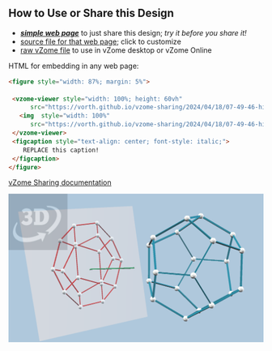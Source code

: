 
## How to Use or Share this Design

 - [***simple web page***](<https://vorth.github.io/vzome-sharing/2024/04/18/07-49-46-hidden-surface-removal/>) to just share this design; *try it before you share it!*
 - [source file for that web page](<https://github.com/vorth/vzome-sharing/edit/main/2024/04/18/07-49-46-hidden-surface-removal/index.md>); click to customize
 - [raw vZome file](<https://raw.githubusercontent.com/vorth/vzome-sharing/main/2024/04/18/07-49-46-hidden-surface-removal/hidden-surface-removal.vZome>) to use in vZome desktop or vZome Online
 
 HTML for embedding in any web page:
 ```html
<figure style="width: 87%; margin: 5%">
  
  <vzome-viewer style="width: 100%; height: 60vh" 
       src="https://vorth.github.io/vzome-sharing/2024/04/18/07-49-46-hidden-surface-removal/hidden-surface-removal.vZome" >
    <img  style="width: 100%"
       src="https://vorth.github.io/vzome-sharing/2024/04/18/07-49-46-hidden-surface-removal/hidden-surface-removal.png" >
  </vzome-viewer>
  <figcaption style="text-align: center; font-style: italic;">
     REPLACE this caption!
  </figcaption>
</figure>

 ```

[vZome Sharing documentation](https://vzome.github.io/vzome/sharing.html#how-it-works)

![Image](<hidden-surface-removal.png>)

